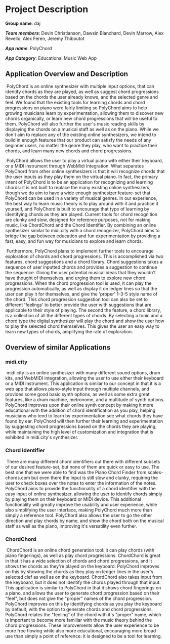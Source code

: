 
# Project Description

**Group name**: daj

***Team members***: Devin Christianson, Dawsin Blanchard, Devin Marrow, Alex Revello, Alex Feren, Jeremy Thiboutot

***App name***: PolyChord

***App Category***: Educational Music Web App

Application Overview and Description
-----------
​	PolyChord is an online synthesizer with multiple input options, that can identify chords as they are played, as well as suggest chord progressions based on the chords the user already knows, and the selected genre and feel. We found that the existing tools for learning chords and chord progressions on piano were fairly limiting so PolyChord aims to help growing musicians learn by experimentation, allowing them to discover new chords organically, or learn new chord progressions that will be useful to them. PolyChord will also further the user's music reading skills by displaying the chords on a musical staff as well as on the piano. While we don't aim to replace any of the existing online synthesizers, we intend to build in enough features that our product can satisfy the needs of any beginner users, no matter the genre they play, who want to practice their chords, and learn many new chords and chord progressions.

​	PolyChord allows the user to play a virtual piano with either their keyboard, or a MIDI instrument through WebMidi Integration. What separates PolyChord from other online synthesizers is that it will recognize chords that the user inputs as they play them on the virtual piano. In fact, the primary intent of PolyChord is to be an application for recognizing and learning chords: it is not built to replace the many existing online synthesizers, though we do aim to have a wide enough synthesizer feature-set that PolyChord can be used in a variety of musical genres. In our experience, the best way to learn music theory is to play around with it and practice it yourself, and PolyChord is built to encourage that type of learning by identifying chords as they are played. Current tools for chord recognition are clunky and slow, designed for reference purposes, not for making music, like ChordChord and the Chord Identifier. By combining an online synthesizer similar to midi.city with a chord recognizer, PolyChord aims to bridge the gap between education and fun experimentation by providing a fast, easy, and fun way for musicians to explore and learn chords.

​	Furthermore, PolyChord plans to implement further tools to encourage exploration of chords and chord progressions. This is accomplished via two features, chord suggestions and a chord library. Chord suggestions takes a sequence of user inputted chords and provides a suggestion to continue the sequence. Giving the user potential musical ideas that they wouldn't have thought of themselves, and urging them to explore new chord progressions. When the chord progression tool is used, it can play the progression automatically, as well as display it on ledger lines so that the user can play it for themselves, and give the 'proper' 1-3-5 style name of the chord. This chord progression suggestion tool can also be set to different 'feelings' to better provide the user with suggestions that are applicable to their style of playing. The second the feature, a chord library, is a collection of all the different types of chords. By selecting a tonic and a chord type the digital synthesizer will play the chord and show the user how to play the selected chord themselves. This gives the user an easy way to learn new types of chords, amplifying the rate of exploration.

Overview of similar Applications
-------------

### midi.city

​	midi.city is an online synthesizer with many different sound options, drum kits, and WebMIDI integration, allowing the user to use either their keyboard or a MIDI instrument. This application is similar to our concept in that it is a web app that allows piano-style input through multiple channels, and provides some good basic synth options, as well as some extra great features, like a drum machine, metronome, and a multitude of synth options. PolyChord  improves upon their online synth concept by making it more educational with the addition of chord identification as you play, helping musicians who tend to learn by experimentation see what chords they have found by ear. PolyChord will then further their learning and experimentation by suggesting chord progressions based on the chords they are playing, while maintaining the high level of customization and integration that is exhibited in  midi.city's synthesizer.

### Chord Identifier
​	There are many different chord identifiers out there with different subsets of our desired feature-set, but none of them are quick or easy to use. The best one that we were able to find was the Piano Chord Finder from scales-chords.com but even there the input is still slow and clunky, requiring the user to check boxes over the notes to enter the information of the notes. PolyChord aims to provide the functionality of a chord identifier with the easy input of online synthesizer, allowing the user to identify chords simply by playing them on their keyboard or MIDI device. This additional functionality will greatly improve the usability and user experience, while also simplifying the user interface, making PolyChord much more than simply a reference tool. PolyChord also allows the user to go the other direction and play chords by name, and show the chord both on the musical staff as well as the piano, improving it's versatility even further.

### ChordChord

​	ChordChord is an online chord generation tool: it can play chords (with piano fingerings), as well as play chord progressions. ChordChord is great in that it has a wide selection of chords and chord progressions, and it shows the chords as they're played on the keyboard. PolyChord improves on this by showing the chords as they play on ledger lines in the user's selected clef as well as on the keyboard. ChordChord also takes input from the keyboard, but it does not identify the chords played through that input. This application is similar to PolyChord in that it shows chord fingerings on a piano, and allows the user to generate chord progression based on their "feel", but does not give the "proper" names of the chord progression. PolyChord improves on this by identifying chords as you play the keyboard by default, with the option to generate chords and chord progressions. PolyChord relates the "feeling" of the chord with it's "proper" name, which is important to become more familiar with the music theory behind the chord progressions. These improvements allow the user experience to be more free flowing while also more educational, encouraging more broad use than simply a point of reference: it is designed to be a tool for learning.

